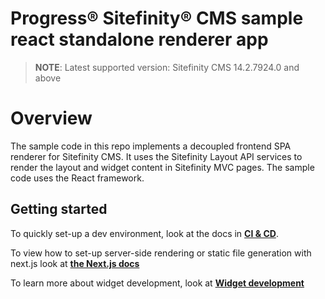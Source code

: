Progress® Sitefinity® CMS sample react standalone renderer app
======================================================

> **NOTE**: Latest supported version: Sitefinity CMS 14.2.7924.0 and above

# Overview

The sample code in this repo implements a decoupled frontend SPA renderer for Sitefinity CMS. It uses the Sitefinity Layout API services to render the layout and widget content in Sitefinity MVC pages. The sample code uses the React framework.

## Getting started

To quickly set-up a dev environment, look at the docs in [**CI & CD**](./docs/CI-CD.md).

To view how to set-up server-side rendering or static file generation with next.js look at [**the Next.js docs**](./docs/Next.js.md)

To learn more about widget development, look at [**Widget development**](./docs/Widget-development.md)
